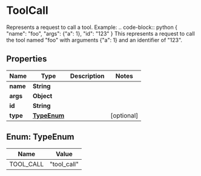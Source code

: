 

# ToolCall

Represents a request to call a tool.  Example:      .. code-block:: python          {             \"name\": \"foo\",             \"args\": {\"a\": 1},             \"id\": \"123\"         }      This represents a request to call the tool named \"foo\" with arguments {\"a\": 1}     and an identifier of \"123\".

## Properties

| Name | Type | Description | Notes |
|------------ | ------------- | ------------- | -------------|
|**name** | **String** |  |  |
|**args** | **Object** |  |  |
|**id** | **String** |  |  |
|**type** | [**TypeEnum**](#TypeEnum) |  |  [optional] |



## Enum: TypeEnum

| Name | Value |
|---- | -----|
| TOOL_CALL | &quot;tool_call&quot; |



